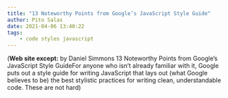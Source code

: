 ```yaml
---
title: "13 Noteworthy Points from Google’s JavaScript Style Guide"
author: Pito Salas
date: 2021-04-06 13:40:22
tags:
    - code styles javascript
---
```


(**Web site except:** by Daniel Simmons 13 Noteworthy Points from Google’s JavaScript Style GuideFor anyone who isn’t already familiar with it, Google puts out a style guide for writing JavaScript that lays out (what Google believes to be) the best stylistic practices for writing clean, understandable code. These are not hard) 

